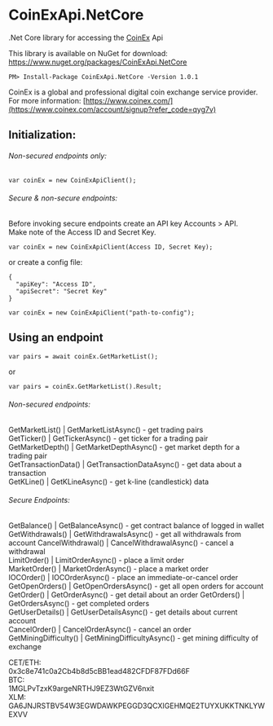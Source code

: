 # CoinExApi.NetCore  
.Net Core library for accessing the [CoinEx](https://www.coinex.com/account/signup?refer_code=qyg7v) Api  

This library is available on NuGet for download: https://www.nuget.org/packages/CoinExApi.NetCore  
```
PM> Install-Package CoinExApi.NetCore -Version 1.0.1
```

CoinEx is a global and professional digital coin exchange service provider.  
For more information: [https://www.coinex.com/](https://www.coinex.com/account/signup?refer_code=qyg7v)
  
## Initialization:  
  
###### Non-secured endpoints only:  
```
var coinEx = new CoinExApiClient(); 
```  
  
###### Secure & non-secure endpoints:  
Before invoking secure endpoints create an API key Accounts > API.  
Make note of the Access ID and Secret Key.  
```
var coinEx = new CoinExApiClient(Access ID, Secret Key);  
```  
or create a config file:  
```
{
  "apiKey": "Access ID",
  "apiSecret": "Secret Key"
}

var coinEx = new CoinExApiClient("path-to-config");  
```

  
## Using an endpoint  
```
var pairs = await coinEx.GetMarketList();
```
or  
```
var pairs = coinEx.GetMarketList().Result;
```  

###### Non-secured endpoints:  
GetMarketList() | GetMarketListAsync() - get trading pairs  
GetTicker() | GetTickerAsync() - get ticker for a trading pair  
GetMarketDepth() | GetMarketDepthAsync() - get market depth for a trading pair  
GetTransactionData() | GetTransactionDataAsync() - get data about a transaction  
GetKLine() | GetKLineAsync() - get k-line (candlestick) data  
  
###### Secure Endpoints:  
GetBalance() | GetBalanceAsync() - get contract balance of logged in wallet  
GetWithdrawals() | GetWithdrawalsAsync() - get all withdrawals from account
CancelWithdrawal() | CancelWithdrawalAsync() - cancel a withdrawal  
LimitOrder() | LimitOrderAsync() - place a limit order  
MarketOrder() | MarketOrderAsync() - place a market order  
IOCOrder() | IOCOrderAsync() - place an immediate-or-cancel order  
GetOpenOrders() | GetOpenOrdersAsync() - get all open orders for account  
GetOrder() | GetOrderAsync() - get detail about an order
GetOrders() | GetOrdersAsync() - get completed orders  
GetUserDetails() | GetUserDetailsAsync() - get details about current account  
CancelOrder() | CancelOrderAsync() - cancel an order  
GetMiningDifficulty() | GetMiningDifficultyAsync() - get mining difficulty of exchange  

CET/ETH:  
0x3c8e741c0a2Cb4b8d5cBB1ead482CFDF87FDd66F  
BTC:  
1MGLPvTzxK9argeNRTHJ9EZ3WtGZV6nxit  
XLM:  
GA6JNJRSTBV54W3EGWDAWKPEGGD3QCXIGEHMQE2TUYXUKKTNKLYWEXVV  

